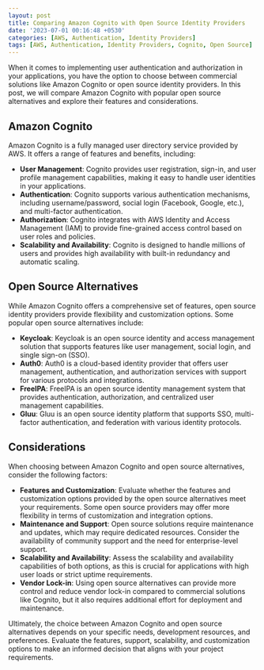 ```yaml
---
layout: post
title: Comparing Amazon Cognito with Open Source Identity Providers
date: '2023-07-01 00:16:48 +0530'
categories: [AWS, Authentication, Identity Providers]
tags: [AWS, Authentication, Identity Providers, Cognito, Open Source]
---
```


When it comes to implementing user authentication and authorization in your applications, you have the option to choose between commercial solutions like Amazon Cognito or open source identity providers. In this post, we will compare Amazon Cognito with popular open source alternatives and explore their features and considerations.

## Amazon Cognito

Amazon Cognito is a fully managed user directory service provided by AWS. It offers a range of features and benefits, including:

- **User Management**: Cognito provides user registration, sign-in, and user profile management capabilities, making it easy to handle user identities in your applications.
- **Authentication**: Cognito supports various authentication mechanisms, including username/password, social login (Facebook, Google, etc.), and multi-factor authentication.
- **Authorization**: Cognito integrates with AWS Identity and Access Management (IAM) to provide fine-grained access control based on user roles and policies.
- **Scalability and Availability**: Cognito is designed to handle millions of users and provides high availability with built-in redundancy and automatic scaling.

## Open Source Alternatives

While Amazon Cognito offers a comprehensive set of features, open source identity providers provide flexibility and customization options. Some popular open source alternatives include:

- **Keycloak**: Keycloak is an open source identity and access management solution that supports features like user management, social login, and single sign-on (SSO).
- **Auth0**: Auth0 is a cloud-based identity provider that offers user management, authentication, and authorization services with support for various protocols and integrations.
- **FreeIPA**: FreeIPA is an open source identity management system that provides authentication, authorization, and centralized user management capabilities.
- **Gluu**: Gluu is an open source identity platform that supports SSO, multi-factor authentication, and federation with various identity protocols.

## Considerations

When choosing between Amazon Cognito and open source alternatives, consider the following factors:

- **Features and Customization**: Evaluate whether the features and customization options provided by the open source alternatives meet your requirements. Some open source providers may offer more flexibility in terms of customization and integration options.
- **Maintenance and Support**: Open source solutions require maintenance and updates, which may require dedicated resources. Consider the availability of community support and the need for enterprise-level support.
- **Scalability and Availability**: Assess the scalability and availability capabilities of both options, as this is crucial for applications with high user loads or strict uptime requirements.
- **Vendor Lock-in**: Using open source alternatives can provide more control and reduce vendor lock-in compared to commercial solutions like Cognito, but it also requires additional effort for deployment and maintenance.

Ultimately, the choice between Amazon Cognito and open source alternatives depends on your specific needs, development resources, and preferences. Evaluate the features, support, scalability, and customization options to make an informed decision that aligns with your project requirements.